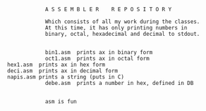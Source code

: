                         A S S E M B L E R    R E P O S I T O R Y
                        
                        Which consists of all my work during the classes.
                        At this time, it has only printing numbers in 
                        binary, octal, hexadecimal and decimal to stdout.
                        
                        
                        bin1.asm  prints ax in binary form 
                        oct1.asm  prints ax in octal form
			hex1.asm  prints ax in hex form
			deci.asm  prints ax in decimal form
			napis.asm prints a string (puts in C)
                      	debe.asm  prints a number in hex, defined in DB 
                      	

                        asm is fun
